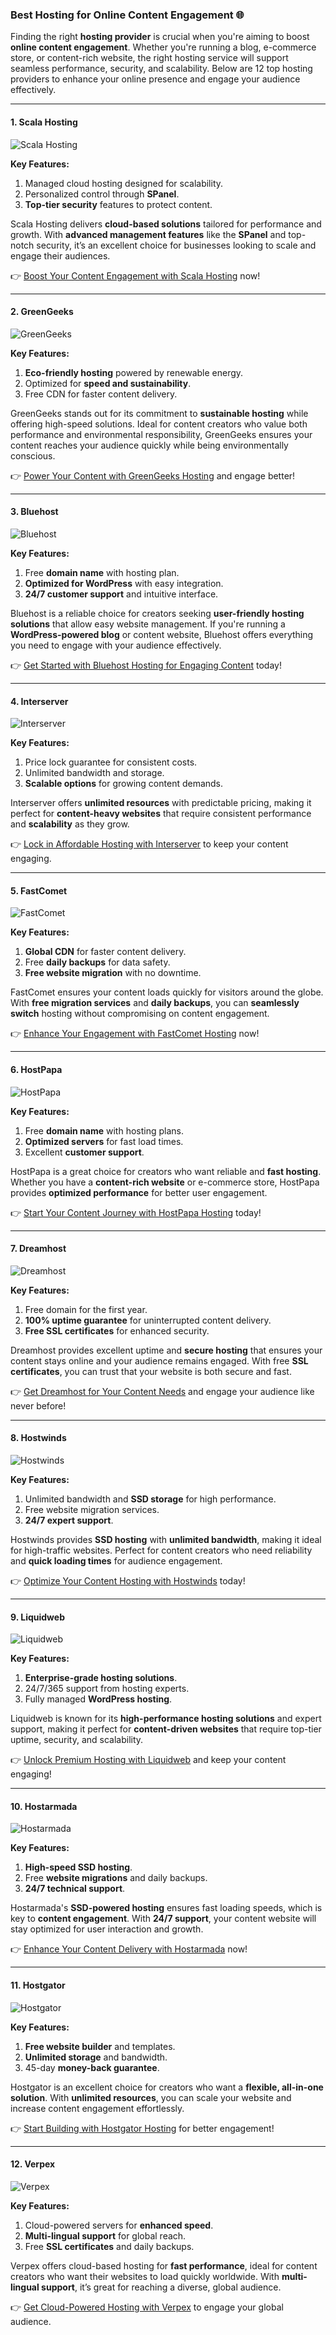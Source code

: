 ### Best Hosting for Online Content Engagement 🌐

Finding the right **hosting provider** is crucial when you're aiming to boost **online content engagement**. Whether you're running a blog, e-commerce store, or content-rich website, the right hosting service will support seamless performance, security, and scalability. Below are 12 top hosting providers to enhance your online presence and engage your audience effectively.

---

#### 1. Scala Hosting 
![Scala Hosting](https://i.imgur.com/uJ5JIK3.png "Scala Web Hosting")

**Key Features:**
1. Managed cloud hosting designed for scalability.
2. Personalized control through **SPanel**.
3. **Top-tier security** features to protect content.

Scala Hosting delivers **cloud-based solutions** tailored for performance and growth. With **advanced management features** like the **SPanel** and top-notch security, it’s an excellent choice for businesses looking to scale and engage their audiences.

👉 [Boost Your Content Engagement with Scala Hosting](https://snipitx.com/scala-jy) now!

---

#### 2. GreenGeeks
![GreenGeeks](https://i.imgur.com/eEwuntu.jpg "GreenGeeks Hosting")

**Key Features:**
1. **Eco-friendly hosting** powered by renewable energy.
2. Optimized for **speed and sustainability**.
3. Free CDN for faster content delivery.

GreenGeeks stands out for its commitment to **sustainable hosting** while offering high-speed solutions. Ideal for content creators who value both performance and environmental responsibility, GreenGeeks ensures your content reaches your audience quickly while being environmentally conscious.

👉 [Power Your Content with GreenGeeks Hosting](https://snipitx.com/greengeeks-jy) and engage better!

---

#### 3. Bluehost 
![Bluehost](https://i.imgur.com/PasFF9E.jpeg "Bluehost Hosting")

**Key Features:**
1. Free **domain name** with hosting plan.
2. **Optimized for WordPress** with easy integration.
3. **24/7 customer support** and intuitive interface.

Bluehost is a reliable choice for creators seeking **user-friendly hosting solutions** that allow easy website management. If you're running a **WordPress-powered blog** or content website, Bluehost offers everything you need to engage with your audience effectively.

👉 [Get Started with Bluehost Hosting for Engaging Content](https://snipitx.com/bluehost-jy) today!

---

#### 4. Interserver 
![Interserver](https://i.imgur.com/OM5dOEW.jpeg "Interserver Hosting")

**Key Features:**
1. Price lock guarantee for consistent costs.
2. Unlimited bandwidth and storage.
3. **Scalable options** for growing content demands.

Interserver offers **unlimited resources** with predictable pricing, making it perfect for **content-heavy websites** that require consistent performance and **scalability** as they grow.

👉 [Lock in Affordable Hosting with Interserver](https://snipitx.com/interserver-jy) to keep your content engaging.

---

#### 5. FastComet
![FastComet](https://i.imgur.com/7qgXuWp.png "FastComet Hosting")

**Key Features:**
1. **Global CDN** for faster content delivery.
2. Free **daily backups** for data safety.
3. **Free website migration** with no downtime.

FastComet ensures your content loads quickly for visitors around the globe. With **free migration services** and **daily backups**, you can **seamlessly switch** hosting without compromising on content engagement.

👉 [Enhance Your Engagement with FastComet Hosting](https://snipitx.com/fastcomet-jy) now!

---

#### 6. HostPapa
![HostPapa](https://i.imgur.com/ouDTkvl.jpeg "HostPapa Hosting")

**Key Features:**
1. Free **domain name** with hosting plans.
2. **Optimized servers** for fast load times.
3. Excellent **customer support**.

HostPapa is a great choice for creators who want reliable and **fast hosting**. Whether you have a **content-rich website** or e-commerce store, HostPapa provides **optimized performance** for better user engagement.

👉 [Start Your Content Journey with HostPapa Hosting](https://snipitx.com/hostpapa-jy) today!

---

#### 7. Dreamhost
![Dreamhost](https://i.imgur.com/rXIg8ip.jpeg "Dreamhost Hosting")

**Key Features:**
1. Free domain for the first year.
2. **100% uptime guarantee** for uninterrupted content delivery.
3. **Free SSL certificates** for enhanced security.

Dreamhost provides excellent uptime and **secure hosting** that ensures your content stays online and your audience remains engaged. With free **SSL certificates**, you can trust that your website is both secure and fast.

👉 [Get Dreamhost for Your Content Needs](https://snipitx.com/dreamhost-jy) and engage your audience like never before!

---

#### 8. Hostwinds
![Hostwinds](https://i.imgur.com/53aSNXx.jpeg "Hostwinds Hosting")

**Key Features:**
1. Unlimited bandwidth and **SSD storage** for high performance.
2. Free website migration services.
3. **24/7 expert support**.

Hostwinds provides **SSD hosting** with **unlimited bandwidth**, making it ideal for high-traffic websites. Perfect for content creators who need reliability and **quick loading times** for audience engagement.

👉 [Optimize Your Content Hosting with Hostwinds](https://snipitx.com/hostwinds-jy) today!

---

#### 9. Liquidweb
![Liquidweb](https://i.imgur.com/4IvT9SC.jpeg "Liquidweb Hosting")

**Key Features:**
1. **Enterprise-grade hosting solutions**.
2. 24/7/365 support from hosting experts.
3. Fully managed **WordPress hosting**.

Liquidweb is known for its **high-performance hosting solutions** and expert support, making it perfect for **content-driven websites** that require top-tier uptime, security, and scalability.

👉 [Unlock Premium Hosting with Liquidweb](https://snipitx.com/liquidweb-jy) and keep your content engaging!

---

#### 10. Hostarmada
![Hostarmada](https://i.imgur.com/KFbdf3o.jpeg "Hostarmada Hosting")

**Key Features:**
1. **High-speed SSD hosting**.
2. Free **website migrations** and daily backups.
3. **24/7 technical support**.

Hostarmada's **SSD-powered hosting** ensures fast loading speeds, which is key to **content engagement**. With **24/7 support**, your content website will stay optimized for user interaction and growth.

👉 [Enhance Your Content Delivery with Hostarmada](https://snipitx.com/hostarmada-jy) now!

---

#### 11. Hostgator
![Hostgator](https://i.imgur.com/BcVkH57.jpeg "Hostgator Hosting")

**Key Features:**
1. **Free website builder** and templates.
2. **Unlimited storage** and bandwidth.
3. 45-day **money-back guarantee**.

Hostgator is an excellent choice for creators who want a **flexible, all-in-one solution**. With **unlimited resources**, you can scale your website and increase content engagement effortlessly.

👉 [Start Building with Hostgator Hosting](https://snipitx.com/hostgator-jy) for better engagement!

---

#### 12. Verpex
![Verpex](https://i.imgur.com/6x5LhiS.jpeg "Verpex Hosting")

**Key Features:**
1. Cloud-powered servers for **enhanced speed**.
2. **Multi-lingual support** for global reach.
3. Free **SSL certificates** and daily backups.

Verpex offers cloud-based hosting for **fast performance**, ideal for content creators who want their websites to load quickly worldwide. With **multi-lingual support**, it’s great for reaching a diverse, global audience.

👉 [Get Cloud-Powered Hosting with Verpex](https://snipitx.com/verpex-jy) to engage your global audience.

